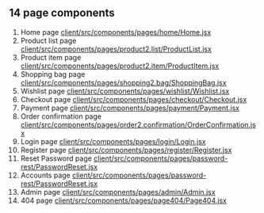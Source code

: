 ## 14 page components

1.  Home page [client/src/components/pages/home/Home.jsx](https://github.com/beatrisilieva/drf2.react2.gems/blob/main/client/src/components/pages/home/Home.jsx)
2.  Product list page [client/src/components/pages/product2.list/ProductList.jsx](https://github.com/beatrisilieva/drf2.react2.gems/blob/main/client/src/components/pages/product2.list/ProductList.jsx)
3.  Product item page [client/src/components/pages/product2.item/ProductItem.jsx](https://github.com/beatrisilieva/drf2.react2.gems/blob/main/client/src/components/pages/product2.item/ProductItem.jsx)
4.  Shopping bag page [client/src/components/pages/shopping2.bag/ShoppingBag.jsx](https://github.com/beatrisilieva/drf2.react2.gems/blob/main/client/src/components/pages/shopping2.bag/ShoppingBag.jsx)
5.  Wishlist page [client/src/components/pages/wishlist/Wishlist.jsx](https://github.com/beatrisilieva/drf2.react2.gems/blob/main/client/src/components/pages/wishlist/Wishlist.jsx)
6.  Checkout page [client/src/components/pages/checkout/Checkout.jsx](https://github.com/beatrisilieva/drf2.react2.gems/blob/main/client/src/components/pages/checkout/Checkout.jsx)
7.  Payment page [client/src/components/pages/payment/Payment.jsx](https://github.com/beatrisilieva/drf2.react2.gems/blob/main/client/src/components/pages/payment/Payment.jsx)
8.  Order confirmation page [client/src/components/pages/order2.confirmation/OrderConfirmation.jsx](https://github.com/beatrisilieva/drf2.react2.gems/blob/main/client/src/components/pages/order2.confirmation/OrderConfirmation.jsx)
9.  Login page [client/src/components/pages/login/Login.jsx](https://github.com/beatrisilieva/drf2.react2.gems/blob/main/client/src/components/pages/login/Login.jsx)
10. Register page [client/src/components/pages/register/Register.jsx](https://github.com/beatrisilieva/drf2.react2.gems/blob/main/client/src/components/pages/register/Register.jsx)
11. Reset Password page [client/src/components/pages/password-rest/PasswordReset.jsx](https://github.com/beatrisilieva/drf2.react2.gems/blob/main/client/src/components/pages/register/Register.jsx)
12. Accounts page [client/src/components/pages/password-rest/PasswordReset.jsx](https://github.com/beatrisilieva/drf2.react2.gems/blob/main/client/src/components/pages/accounts/Accounts.jsx)
13. Admin page [client/src/components/pages/admin/Admin.jsx](https://github.com/beatrisilieva/drf2.react2.gems/blob/main/client/src/components/pages/admin/Admin.jsx)
14. 404 page [client/src/components/pages/page404/Page404.jsx](https://github.com/beatrisilieva/drf2.react2.gems/blob/main/client/src/components/pages/page404/Page404.jsx])
